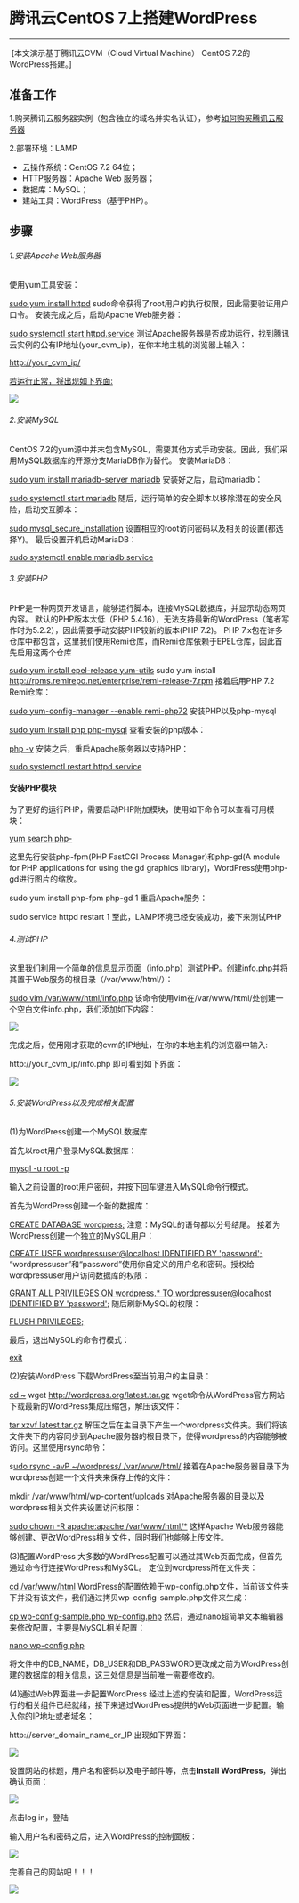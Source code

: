 #  腾讯云CentOS 7上搭建WordPress



------

​       [本文演示基于腾讯云CVM（Cloud Virtual Machine） CentOS 7.2的WordPress搭建。]

## 准备工作

1.购买腾讯云服务器实例（包含独立的域名并实名认证），参考[如何购买腾讯云服务器](https://cloud.tencent.com/developer/article/1398803?from=10680)

2.部署环境：LAMP

- 云操作系统：CentOS 7.2 64位；
- HTTP服务器：Apache Web 服务器；
- 数据库：MySQL；
- 建站工具：WordPress（基于PHP）。

## 步骤

###### 1.安装Apache Web服务器

使用yum工具安装：

<u>sudo yum install httpd</u>
sudo命令获得了root用户的执行权限，因此需要验证用户口令。
安装完成之后，启动Apache Web服务器：

<u>sudo systemctl start httpd.service</u>
测试Apache服务器是否成功运行，找到腾讯云实例的公有IP地址(your_cvm_ip)，在你本地主机的浏览器上输入：

<u>http://your_cvm_ip/

若运行正常，将出现如下界面:</u>

![](../image/22.png)

###### 2.安装MySQL

CentOS 7.2的yum源中并末包含MySQL，需要其他方式手动安装。因此，我们采用MySQL数据库的开源分支MariaDB作为替代。
安装MariaDB：

<u>sudo yum install mariadb-server mariadb</u>
安装好之后，启动mariadb：

<u>sudo systemctl start mariadb</u>
随后，运行简单的安全脚本以移除潜在的安全风险，启动交互脚本：

<u>sudo mysql_secure_installation</u>
设置相应的root访问密码以及相关的设置(都选择Y)。
最后设置开机启动MariaDB：

<u>sudo systemctl enable mariadb.service</u>

###### 3.安装PHP

PHP是一种网页开发语言，能够运行脚本，连接MySQL数据库，并显示动态网页内容。
默认的PHP版本太低（PHP 5.4.16），无法支持最新的WordPress（笔者写作时为5.2.2），因此需要手动安装PHP较新的版本(PHP 7.2)。
PHP 7.x包在许多仓库中都包含，这里我们使用Remi仓库，而Remi仓库依赖于EPEL仓库，因此首先启用这两个仓库

<u>sudo yum install epel-release yum-utils</u>
sudo yum install http://rpms.remirepo.net/enterprise/remi-release-7.rpm
接着启用PHP 7.2 Remi仓库：

<u>sudo yum-config-manager --enable remi-php72</u>
安装PHP以及php-mysql

<u>sudo yum install php php-mysql</u>
查看安装的php版本：

<u>php -v</u>
安装之后，重启Apache服务器以支持PHP：

<u>sudo systemctl restart httpd.service</u>

#### 安装PHP模块

为了更好的运行PHP，需要启动PHP附加模块，使用如下命令可以查看可用模块：

<u>yum search php-</u>

这里先行安装php-fpm(PHP FastCGI Process Manager)和php-gd(A module for PHP applications for using the gd graphics library)，WordPress使用php-gd进行图片的缩放。

sudo yum install php-fpm php-gd
1
重启Apache服务：

sudo service httpd restart
1
至此，LAMP环境已经安装成功，接下来测试PHP

###### 4.测试PHP

这里我们利用一个简单的信息显示页面（info.php）测试PHP。创建info.php并将其置于Web服务的根目录（/var/www/html/）：

<u>sudo vim /var/www/html/info.php</u>
该命令使用vim在/var/www/html/处创建一个空白文件info.php，我们添加如下内容：

<?php phpinfo(); ?>

![](../image/28.png)

完成之后，使用刚才获取的cvm的IP地址，在你的本地主机的浏览器中输入:

http://your_cvm_ip/info.php
即可看到如下界面：

![](../image/23.png)

###### 5.安装WordPress以及完成相关配置

(1)为WordPress创建一个MySQL数据库

首先以root用户登录MySQL数据库：

<u>mysql -u root -p</u>

输入之前设置的root用户密码，并按下回车键进入MySQL命令行模式。

首先为WordPress创建一个新的数据库：

<u>CREATE DATABASE wordpress;</u>
注意：MySQL的语句都以分号结尾。
接着为WordPress创建一个独立的MySQL用户：

<u>CREATE USER wordpressuser@localhost IDENTIFIED BY 'password';</u>
“wordpressuser”和“password”使用你自定义的用户名和密码。授权给wordpressuser用户访问数据库的权限：

<u>GRANT ALL PRIVILEGES ON wordpress.* TO wordpressuser@localhost IDENTIFIED BY 'password'</u>;
随后刷新MySQL的权限：

<u>FLUSH PRIVILEGES;</u>

最后，退出MySQL的命令行模式：

<u>exit</u>

(2)安装WordPress
下载WordPress至当前用户的主目录：

<u>cd ~</u>
wget http://wordpress.org/latest.tar.gz
wget命令从WordPress官方网站下载最新的WordPress集成压缩包，解压该文件：

<u>tar xzvf latest.tar.gz</u>
解压之后在主目录下产生一个wordpress文件夹。我们将该文件夹下的内容同步到Apache服务器的根目录下，使得wordpress的内容能够被访问。这里使用rsync命令：

s<u>udo rsync -avP ~/wordpress/ /var/www/html/</u>
接着在Apache服务器目录下为wordpress创建一个文件夹来保存上传的文件：

<u>mkdir /var/www/html/wp-content/uploads</u>
对Apache服务器的目录以及wordpress相关文件夹设置访问权限：

<u>sudo chown -R apache:apache /var/www/html/*</u>
这样Apache Web服务器能够创建、更改WordPress相关文件，同时我们也能够上传文件。

(3)配置WordPress
大多数的WordPress配置可以通过其Web页面完成，但首先通过命令行连接WordPress和MySQL。
定位到wordpress所在文件夹：

<u>cd /var/www/html</u>
WordPress的配置依赖于wp-config.php文件，当前该文件夹下并没有该文件，我们通过拷贝wp-config-sample.php文件来生成：

<u>cp wp-config-sample.php wp-config.php</u>
然后，通过nano超简单文本编辑器来修改配置，主要是MySQL相关配置：

<u>nano wp-config.php</u>

将文件中的DB_NAME，DB_USER和DB_PASSWORD更改成之前为WordPress创建的数据库的相关信息，这三处信息是当前唯一需要修改的。

(4)通过Web界面进一步配置WordPress
经过上述的安装和配置，WordPress运行的相关组件已经就绪，接下来通过WordPress提供的Web页面进一步配置。输入你的IP地址或者域名：

http://server_domain_name_or_IP
出现如下界面：

![](../image/24.png)



设置网站的标题，用户名和密码以及电子邮件等，点击**Install WordPress**，弹出确认页面：

![](../image/25.png)

点击log in，登陆

输入用户名和密码之后，进入WordPress的控制面板：

![](../image/26.png)

完善自己的网站吧！！！

![](../image/27.png)



